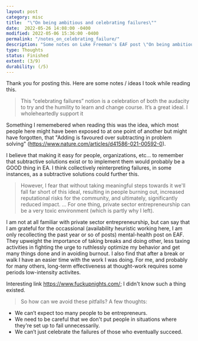```yaml
---
layout: post
category: misc
title:  "\"On being ambitious and celebrating failures\""
date:  2022-05-26 14:08:00 -0400
modified: 2022-05-06 15:36:00 -0400
permalink: "/notes_on_celebrating_failure/"
description: "Some notes on Luke Freeman's EAF post \"On being ambitious and celebrating failures\""
type: Thoughts
status: Finished
extent: (3/9)
durability: (/5)
---
```


Thank you for posting this. Here are some notes / ideas I took while reading this. 

> This “celebrating failures” notion is a celebration of both the audacity to try and the humility to learn and change course. It’s a great ideal. I wholeheartedly support it

Something I rememebered when reading this was the idea, which most people here might have been exposed to at one point of another but might have forgotten, that "Adding is favoured over subtracting in problem solving" (https://www.nature.com/articles/d41586-021-00592-0). 

I believe that making it easy for people, organizations, etc... to remember that subtractive solutions exist or to implement them would probably be a GOOD thing in EA. I think collectively reinterpreting failures, in some instances, as a subtractive solutions could further this. 

> However, I fear that without taking meaningful steps towards it we'll fall far short of this ideal, resulting in people burning out, increased reputational risks for the community, and ultimately, significantly reduced impact. 
> ...
> For one thing, private sector entrepreneurship can be a very toxic environment (which is partly why I left).  

I am not at all familiar with private sector entrepreneurship, but can say that I am grateful for the occassional (availability heuristic working here, I am only recollecting the past year or so of posts) mental-health post on EAF. They upweight the importance of taking breaks and doing other, less taxing activities in fighting the urge to ruthlessly optimize my behavior and get many things done and in avoiding burnout. I also find that after a break or walk I have an easier time with the work I was doing. For me, and probably for many others, long-term effectiveness at thought-work requires some periods low-intensity activites. 

Interesting link <https://www.fuckupnights.com/>; I didn't know such a thing existed. 

> So how can we avoid these pitfalls? A few thoughts: 
- We can’t expect too many people to be entrepreneurs.
- We need to be careful that we don't put people in situations where they're set up to fail unnecessarily.
-  We can’t just celebrate the failures of those who eventually succeed.